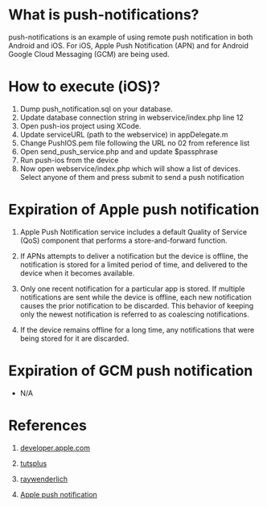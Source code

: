 # What is push-notifications?
push-notifications is an example of using remote push notification in both Android and iOS. For iOS, Apple Push Notification (APN) and for Android Google Cloud Messaging (GCM) are being used.


# How to execute (iOS)?
1. Dump push_notification.sql on your database.
2. Update database connection string in webservice/index.php line 12
3. Open push-ios project using XCode.
4. Update serviceURL (path to the webservice) in appDelegate.m
5. Change PushIOS.pem file following the URL no 02 from reference list
6. Open send_push_service.php and and update $passphrase
7. Run push-ios from the device
7. Now open webservice/index.php which will show a list of devices. Select anyone of them and press submit to send a push notification


# Expiration of Apple push notification
1. Apple Push Notification service includes a default Quality of Service (QoS) component that performs a store-and-forward function.

2. If APNs attempts to deliver a notification but the device is offline, the notification is stored for a limited period of time, and delivered to the device when it becomes available.

3. Only one recent notification for a particular app is stored. If multiple notifications are sent while the device is offline, each new notification causes the prior notification to be discarded. This behavior of keeping only the newest notification is referred to as coalescing notifications.

4. If the device remains offline for a long time, any notifications that were being stored for it are discarded.

# Expiration of GCM push notification
- N/A

# References
1. [developer.apple.com](https://developer.apple.com/library/ios/documentation/IDEs/Conceptual/AppDistributionGuide/ConfiguringPushNotifications/ConfiguringPushNotifications.html)

2. [tutsplus](http://code.tutsplus.com/tutorials/setting-up-push-notifications-on-ios--cms-21925)

3. [raywenderlich](http://www.raywenderlich.com/32960/apple-push-notification-services-in-ios-6-tutorial-part-1)
4. [Apple push notification](https://developer.apple.com/library/ios/documentation/NetworkingInternet/Conceptual/RemoteNotificationsPG/Chapters/ApplePushService.html)